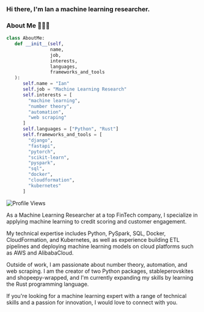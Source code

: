 ### Hi there, I'm Ian a machine learning researcher.
### About Me 🙋🏻‍♂️
```python
class AboutMe:
   def __init__(self, 
                name, 
                job, 
                interests, 
                languages, 
                frameworks_and_tools
   ):
      self.name = "Ian"
      self.job = "Machine Learning Research"
      self.interests = [
        "machine learning",
        "number theory",
        "automation",
        "web scraping"
      ]
      self.languages = ["Python", "Rust"]
      self.frameworks_and_tools = [
        "django",
        "fastapi",
        "pytorch",
        "scikit-learn",
        "pyspark",
        "sql",
        "docker",
        "cloudformation",
        "kubernetes"
      ]
```

![Profile Views](https://hits.seeyoufarm.com/api/count/incr/badge.svg?url=https://github.com/machinelurning/&title=Profile%20Views)

As a Machine Learning Researcher at a top FinTech company, I specialize in applying machine learning to credit scoring and customer engagement.

My technical expertise includes Python, PySpark, SQL, Docker, CloudFormation, and Kubernetes, as well as experience building ETL pipelines and deploying machine learning models on cloud platforms such as AWS and AlibabaCloud.

Outside of work, I am passionate about number theory, automation, and web scraping. I am the creator of two Python packages, stableperovskites and shopeepy-wrapped, and I'm currently expanding my skills by learning the Rust programming language.

If you're looking for a machine learning expert with a range of technical skills and a passion for innovation, I would love to connect with you.
